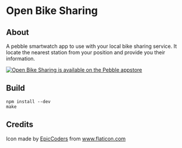 # Open Bike Sharing

## About

A pebble smartwatch app to use with your local bike sharing service.
It locate the nearest station from your position and provide you their information.

<a href="https://apps.getpebble.com/applications/5712b0e918b16185ee000020">
  <img src="http://pblweb.com/badge/5712b0e918b16185ee000020/orange/medium/" alt="Open Bike Sharing is available on the Pebble appstore" />
</a>

## Build

```
npm install --dev
make
```

## Credits

Icon made by  [EpicCoders](http://www.flaticon.com/authors/epiccoders) from www.flaticon.com 
